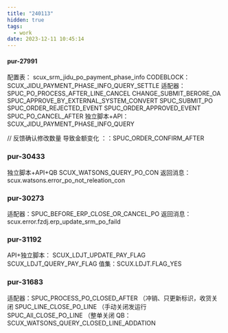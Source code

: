 ```yaml
---
title: "240113"
hidden: true
tags:
  - work
date: 2023-12-11 10:45:14
---
```

#### pur-27991

配置表：
	scux_srm_jidu_po_payment_phase_info
CODEBLOCK：
	SCUX_JIDU_PAYMENT_PHASE_INFO_QUERY_SETTLE
适配器：
	SPUC_PO_PROCESS_AFTER_LINE_CANCEL
	CHANGE_SUBMIT_BERORE_OA
	SPUC_APPROVE_BY_EXTERNAL_SYSTEM_CONVERT
	SPUC_SUBMIT_PO
	SPUC_ORDER_REJECTED_EVENT
	SPUC_ORDER_APPROVED_EVENT
	SPUC_PO_CANCEL_AFTER
独立脚本+API：
	SCUX_JIDU_PAYMENT_PHASE_INFO_QUERY

// 反馈确认修改数量 导致金额变化 ：：SPUC_ORDER_CONFIRM_AFTER


### pur-30433

独立脚本+API+QB
	SCUX_WATSONS_QUERY_PO_CON
返回消息：scux.watsons.error_po_not_releation_con


### pur-30273
适配器：SPUC_BEFORE_ERP_CLOSE_OR_CANCEL_PO
返回消息：scux.error.fzdj.erp_update_srm_po_faild

### pur-31192

API+独立脚本：
	SCUX_LDJT_UPDATE_PAY_FLAG
	SCUX_LDJT_QUERY_PAY_FLAG
值集：SCUX.LDJT.FLAG_YES


### pur-31683
适配器：SPUC_PROCESS_PO_CLOSED_AFTER （冲销、只更新标识，收货关闭
	SPUC_LINE_CLOSE_PO_LINE （手动关闭发运行
	SPUC_All_CLOSE_PO_LINE  （整单关闭
QB：SCUX_WATSONS_QUERY_CLOSED_LINE_ADDATION